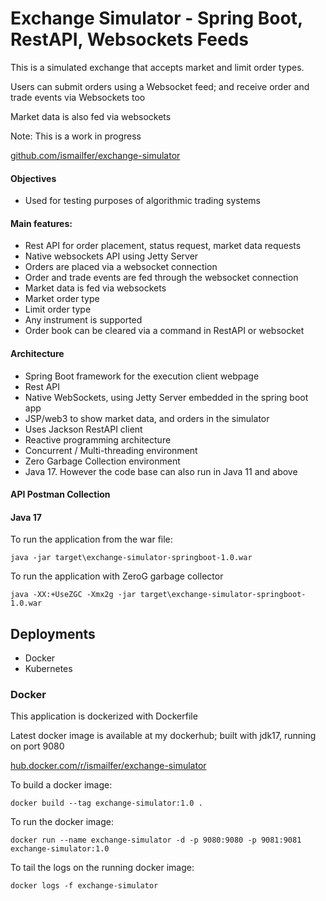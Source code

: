 # Exchange Simulator - Spring Boot, RestAPI, Websockets Feeds

This is a simulated exchange that accepts market and limit order types.

Users can submit orders using a Websocket feed; and receive order and trade events via Websockets too

Market data is also fed via websockets

Note: This is a work in progress

[github.com/ismailfer/exchange-simulator](https://github.com/ismailfer/exchange-simulator)

#### Objectives
- Used for testing purposes of algorithmic trading systems

#### Main features:
- Rest API for order placement, status request, market data requests
- Native websockets API using Jetty Server
- Orders are placed via a websocket connection
- Order and trade events are fed through the websocket connection
- Market data is fed via websockets
- Market order type
- Limit order type
- Any instrument is supported
- Order book can be cleared via a command in RestAPI or websocket


#### Architecture
- Spring Boot framework for the execution client webpage
- Rest API
- Native WebSockets, using Jetty Server embedded in the spring boot app
- JSP/web3 to show market data, and orders in the simulator
- Uses Jackson RestAPI client
- Reactive programming architecture
- Concurrent / Multi-threading environment
- Zero Garbage Collection environment
- Java 17. However the code base can also run in Java 11 and above

#### API Postman Collection

#### Java 17

To run the application from the war file:

```text
java -jar target\exchange-simulator-springboot-1.0.war
```

To run the application with ZeroG garbage collector

```text
java -XX:+UseZGC -Xmx2g -jar target\exchange-simulator-springboot-1.0.war
```

## Deployments
- Docker
- Kubernetes

### Docker

This application is dockerized with Dockerfile

Latest docker image is available at my dockerhub; built with jdk17, running on port 9080

[hub.docker.com/r/ismailfer/exchange-simulator](https://hub.docker.com/r/ismailfer/exchange-simulator)


To build a docker image:

```text
docker build --tag exchange-simulator:1.0 .
```

To run the docker image:

```text
docker run --name exchange-simulator -d -p 9080:9080 -p 9081:9081 exchange-simulator:1.0
```

To tail the logs on the running docker image:

```text
docker logs -f exchange-simulator
```






